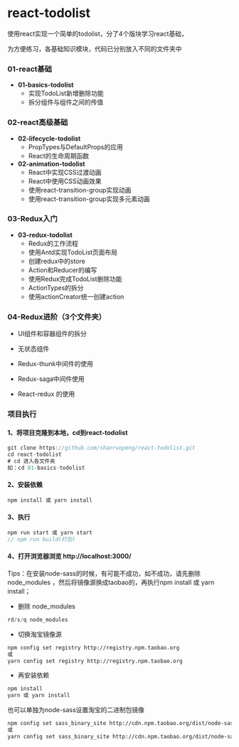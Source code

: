 # react-todolist
使用react实现一个简单的todolist，分了4个版块学习react基础，

为方便练习，各基础知识模块，代码已分别放入不同的文件夹中

### 01-react基础

- **01-basics-todolist**
  - 实现TodoList新增删除功能
  - 拆分组件与组件之间的传值

### 02-react高级基础

- **02-lifecycle-todolist**
  - PropTypes与DefaultProps的应用
  - React的生命周期函数
- **02-animation-todolist**
  - React中实现CSS过渡动画
  - React中使用CSS动画效果
  - 使用react-transition-group实现动画
  - 使用react-transition-group实现多元素动画

### 03-Redux入门

- **03-redux-todolist**
  - Redux的工作流程
  - 使用Antd实现TodoList页面布局
  - 创建redux中的store
  - Action和Reducer的编写
  - 使用Redux完成TodoList删除功能
  - ActionTypes的拆分
  - 使用actionCreator统一创建action

### 04-Redux进阶（3个文件夹）

- UI组件和容器组件的拆分

- 无状态组件

- Redux-thunk中间件的使用

-  Redux-saga中间件使用

-  React-redux 的使用


### 项目执行
####  1、将项目克隆到本地，cd到react-todolist
```javascript
git clone https://github.com/shanruopeng/react-todolist.git
cd react-todolist
# cd 进入各文件夹
如：cd 01-basics-todolist
```
#### 2、安装依赖
```javascript
npm install 或 yarn install
```
#### 3、执行
```javascript
npm run start 或 yarn start
// npm run build(打包)
```
#### 4、打开浏览器浏览 http://localhost:3000/

Tips：在安装node-sass的时候，有可能不成功，如不成功，请先删除 node_modules ，然后将镜像源换成taobao的，再执行npm install 或 yarn install；
* 删除 node_modules
```javascript
rd/s/q node_modules
```
* 切换淘宝镜像源
```bash
npm config set registry http://registry.npm.taobao.org
或
yarn config set registry http://registry.npm.taobao.org
```
* 再安装依赖
```bash
npm install
yarn 或 yarn install
```
也可以单独为node-sass设置淘宝的二进制包镜像
```bash
npm config set sass_binary_site http://cdn.npm.taobao.org/dist/node-sass -g
或
yarn config set sass_binary_site http://cdn.npm.taobao.org/dist/node-sass -g
```